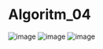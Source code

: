 # Algoritm_04
![image](https://user-images.githubusercontent.com/107307273/173200352-40cf6172-93cf-4abe-8157-991847cca1fd.png)
![image](https://user-images.githubusercontent.com/107307273/173200661-85b667a5-3581-41cf-ae4e-bc346a6550d7.png)
![image](https://user-images.githubusercontent.com/107307273/173200835-ae0b6772-e611-43e0-8c07-ee8266d1009f.png)
